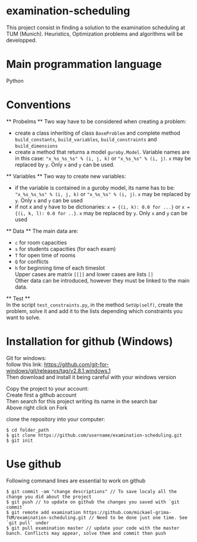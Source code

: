 # examination-scheduling

This project consist in finding a solution to the examination scheduling at TUM (Munich). Heuristics, Optimization problems and algorithms will be developped.

# Main programmation language

Python

# Conventions

** Probelms **
Two way have to be considered when creating a problem:  
  - create a class inheriting of class `BaseProblem` and complete method `build_constants`, `build_variables`, `build_constraints` and `build_dimensions`  
  - create a method that returns a model `guroby.Model`. Variable names are in this case: `"x_%s_%s_%s" % (i, j, k)` or `"x_%s_%s" % (i, j)`. `x` may be replaced by `y`. Only `x` and `y` can be used.

** Variables **
Two way to create new variables:  
  - if the variable is contained in a guroby model, its name has to be: `"x_%s_%s_%s" % (i, j, k)` or `"x_%s_%s" % (i, j)`. `x` may be replaced by `y`. Only `x` and `y` can be used  
  - if not x and y have to be dictionaries: `x = {(i, k): 0.0 for ...}` or `x = {(i, k, l): 0.0 for ..}`. `x` may be replaced by `y`. Only `x` and `y` can be used 

** Data **
The main data are:  
  - `c` for room capacities  
  - `s` for students capacities (for each exam)  
  - `T` for open time of rooms  
  - `Q` for conflicts  
  - `h` for beginning time of each timeslot  
Upper cases are matrix `[[]]` and lower cases are lists `[]`  
Other data can be introduced, however they must be linked to the main data.  

** Test **  
In the script `test_constraints.py`, in the method `SetUp(self)`, create the problem, solve it and add it to the lists depending which constraints you want to solve.  

# Installation for github (Windows)

Git for windows:  
follow this link: https://github.com/git-for-windows/git/releases/tag/v2.8.1.windows.1  
Then download and install it being careful with your windows version  
  
Copy the project to your account:  
Create first a github account  
Then search for this project writing its name in the search bar  
Above right click on Fork  
  
clone the repository into your computer:  
```
$ cd folder_path
$ git clone https://github.com/username/examination-scheduling.git
$ git init
```
  
# Use github

Following command lines are essential to work on github
```
$ git commit -am "change descriptions" // To save localy all the change you did about the project
$ git push // to update on github the changes you saved with `git commit`
$ git remote add examination https://github.com/mickael-grima-TUM/examination-scheduling.git // Need to be done just one time. See `git pull` under
$ git pull examination master // update your code with the master banch. Conflicts may appear, solve them and commit then push
```